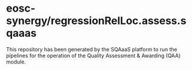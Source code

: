<!--
SPDX-FileCopyrightText: Copyright contributors to the Software Quality Assurance as a Service (SQAaaS) project <sqaaas@ibergrid.eu>

SPDX-License-Identifier: GPL-3.0-only
-->

# eosc-synergy/regressionRelLoc.assess.sqaaas
This repository has been generated by the SQAaaS platform to run the pipelines
for the operation of the
Quality Assessment & Awarding (QAA)
module.